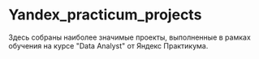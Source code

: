 # Yandex_practicum_projects
Здесь собраны наиболее значимые проекты, выполненные в рамках обучения на курсе "Data Analyst" от Яндекс Практикума.
